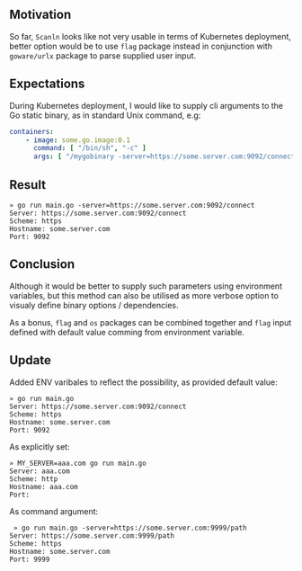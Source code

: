 ## Motivation
So far, `Scanln` looks like not very usable in terms of Kubernetes deployment, better option would be to use `flag` package instead in conjunction with `goware/urlx` package to parse supplied user input.

## Expectations

During Kubernetes deployment, I would like to supply cli arguments to the Go static binary, as in standard Unix command, e.g:

```yml
containers:
    - image: some.go.image:0.1
      command: [ "/bin/sh", "-c" ]
      args: [ "/mygobinary -server=https://some.server.com:9092/connect" ]
```

## Result
```shell
» go run main.go -server=https://some.server.com:9092/connect
Server: https://some.server.com:9092/connect
Scheme: https
Hostname: some.server.com
Port: 9092
```

## Conclusion

Although it would be better to supply such parameters using environment variables, but this method can also be utilised as more verbose option to visualy define binary options / dependencies.

As a bonus, `flag` and `os` packages can be combined together and `flag` input defined with default value comming from environment variable.

## Update

Added ENV varibales to reflect the possibility, as provided default value:

```shell
» go run main.go
Server: https://some.server.com:9092/connect
Scheme: https
Hostname: some.server.com
Port: 9092
```

As explicitly set:

```shell
» MY_SERVER=aaa.com go run main.go
Server: aaa.com
Scheme: http
Hostname: aaa.com
Port:
```

As command argument:

```shell
 » go run main.go -server=https://some.server.com:9999/path
Server: https://some.server.com:9999/path
Scheme: https
Hostname: some.server.com
Port: 9999
```